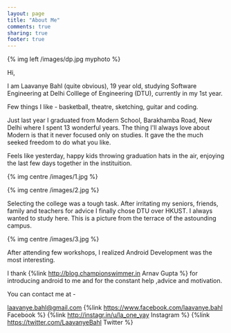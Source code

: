 ```yaml
---
layout: page
title: "About Me"
comments: true
sharing: true
footer: true
---
```



{% img left /images/dp.jpg myphoto %}

Hi,


I am Laavanye Bahl (quite obvious), 19 year old, studying Software Engineering at Delhi Colllege of Engineering (DTU), currently in my 1st year.


Few things I like - basketball, theatre, sketching, guitar and coding. 

Just last year I graduated from Modern School, Barakhamba Road, New Delhi where I spent 13 wonderful years.
The thing I'll always love about Modern is that it never focused only on studies. It gave the the much seeked freedom to do what you like.


Feels like yesterday, happy kids throwing graduation hats in the air, enjoying the last few days together in the instituition.

{% img centre /images/1.jpg   %}

{% img centre /images/2.jpg  %}


Selecting the college was a tough task. After irritating my seniors, friends, family and teachers for advice I finally chose DTU over HKUST.
I always wanted to study here. This is a picture from the terrace of the astounding campus.

{% img centre /images/3.jpg   %}


After attending few workshops, I realized Android Development was the most interesting.

I thank {%link http://blog.championswimmer.in Arnav Gupta %} for introducing android to me and for the constant help ,advice and motivation. 

You can contact me at - 

laavanye.bahl@gmail.com
{%link https://www.facebook.com/laavanye.bahl Facebook %}
{%link http://instagr.in/u/la_one_yay Instagram %}
{%link https://twitter.com/LaavanyeBahl Twitter %}

